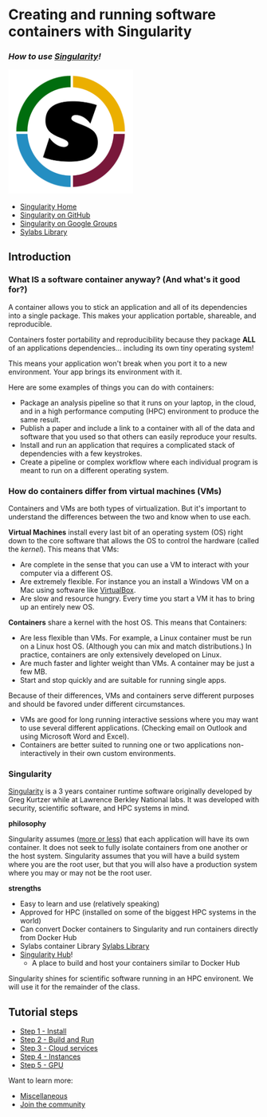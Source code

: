 # <b>Creating and running software containers with Singularity</b>
### <i>How to use [Singularity](https://www.sylabs.io/)! </i>

<img src="Assets/SingularityLogo.png" width="250">

- [Singularity Home](https://www.sylabs.io/)
- [Singularity on GitHub](https://github.com/sylabs/singularity)
- [Singularity on Google Groups](https://groups.google.com/a/lbl.gov/forum/#!forum/singularity)
- [Sylabs Library](https://cloud.sylabs.io/library)

## Introduction

### What IS a software container anyway? (And what's it good for?)

A container allows you to stick an application and all of its dependencies into a single package.  This makes your application portable, shareable, and reproducible.

Containers foster portability and reproducibility because they package **ALL** of an applications dependencies... including its own tiny operating system!

This means your application won't break when you port it to a new environment. Your app brings its environment with it.

Here are some examples of things you can do with containers:

- Package an analysis pipeline so that it runs on your laptop, in the cloud, and in a high performance computing (HPC) environment to produce the same result.
- Publish a paper and include a link to a container with all of the data and software that you used so that others can easily reproduce your results.
- Install and run an application that requires a complicated stack of dependencies with a few keystrokes.
- Create a pipeline or complex workflow where each individual program is meant to run on a different operating system.

### How do containers differ from virtual machines (VMs)

Containers and VMs are both types of virtualization.  But it's important to understand the differences between the two and know when to use each.

**Virtual Machines** install every last bit of an operating system (OS) right down to the core software that allows the OS to control the hardware (called the _kernel_).  This means that VMs:
- Are complete in the sense that you can use a VM to interact with your computer via a different OS.
- Are extremely flexible.  For instance you an install a Windows VM on a Mac using software like [VirtualBox](https://www.virtualbox.org/wiki/VirtualBox).
- Are slow and resource hungry.  Every time you start a VM it has to bring up an entirely new OS.

**Containers** share a kernel with the host OS.  This means that Containers:
- Are less flexible than VMs.  For example, a Linux container must be run on a Linux host OS.  (Although you can mix and match distributions.)  In practice, containers are only extensively developed on Linux.
- Are much faster and lighter weight than VMs.  A container may be just a few MB.
- Start and stop quickly and are suitable for running single apps.

Because of their differences, VMs and containers serve different purposes and should be favored under different circumstances.
- VMs are good for long running interactive sessions where you may want to use several different applications.  (Checking email on Outlook and using Microsoft Word and Excel).
- Containers are better suited to running one or two applications non-interactively in their own custom environments.

### Singularity

[Singularity](https://www.sylabs.io/) is a 3 years container runtime software originally developed by Greg Kurtzer while at Lawrence Berkley National labs.  It was developed with security, scientific software, and HPC systems in mind.

**philosophy**

Singularity assumes ([more or less](http://containers-ftw.org/SCI-F/)) that each application will have its own container.  It does not seek to fully isolate containers from one another or the host system.
Singularity assumes that you will have a build system where you are the root user, but that you will also have a production system where you may or may not be the root user.

**strengths**
- Easy to learn and use (relatively speaking)
- Approved for HPC (installed on some of the biggest HPC systems in the world)
- Can convert Docker containers to Singularity and run containers directly from Docker Hub
- Sylabs container Library [Sylabs Library](https://cloud.sylabs.io/library)
- [Singularity Hub](https://singularity-hub.org/)!
    - A place to build and host your containers similar to Docker Hub

Singularity shines for scientific software running in an HPC environent.  We will use it for the remainder of the class.

## Tutorial steps

 - [Step 1 - Install](INSTALL.md)
 - [Step 2 - Build and Run](BUILD_RUN.md)
 - [Step 3 - Cloud services](CLOUD_SERVICES.md)
 - [Step 4 - Instances](INSTANCES.md)
 - [Step 5 - GPU](GPU.md)

Want to learn more:
 - [Miscellaneous](MISCELLANEOUS.md)
 - [Join the community](https://www.sylabs.io/singularity/join-the-community/)
